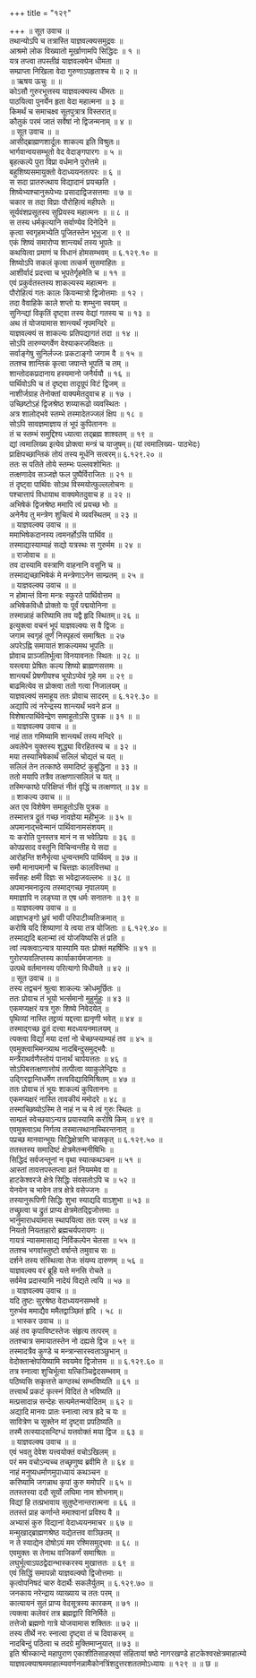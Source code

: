 +++
title = "१२९"

+++
॥ सूत उवाच ॥  
तथान्योऽपि च तत्रास्ति याज्ञवल्क्यसमुद्रवः ॥  
आश्रमो लोक विख्यातो मूर्खाणामपि सिद्धिदः ॥ १ ॥  
यत्र तप्त्वा तपस्तीव्रं याज्ञवल्क्येन धीमता ॥  
सम्प्राप्ता निखिला वेदा गुरुणाऽपहृताश्च ये ॥ २ ॥  
॥ ऋषय ऊचुः ॥ ॥  
कोऽसौ गुरुरभूत्तस्य याज्ञवल्क्यस्य धीमतः ॥  
पाठयित्वा पुनर्येन हृता वेदा महात्मना ॥ ३ ॥  
किमर्थं च समाचक्ष्व सूतपुत्रात्र विस्तरात्॥  
कौतुकं परमं जातं सर्वेषां नो द्विजन्मनाम् ॥ ४ ॥  
॥ सूत उवाच ॥ ॥  
आसीद्ब्राह्मणशार्दूलः शाकल्य इति विश्रुतः॥  
भार्गवान्वयसम्भूतो वेद वेदाङ्गपारगः ॥ ५ ॥  
बृहत्कल्पे पुरा विप्रा वर्धमाने पुरोत्तमे ॥  
बहुशिष्यसमायुक्तो वेदाध्ययनतत्परः ॥ ६ ॥  
स सदा प्रातरुत्थाय विद्यादानं प्रयच्छति ।  
शिष्येभ्यश्चानुरूपेभ्यः प्रसादाद्विजसत्तमाः ॥ ७ ॥  
चकार स तदा विप्राः पौरोहित्यं महीपतेः ॥  
सूर्यवंशप्रसूतस्य सुप्रियस्य महात्मनः ॥ ॥ ८ ॥  
स तस्य धर्मकृत्यानि सर्वाण्येव दिनेदिने ॥  
कृत्वा स्वगृहमभ्येति पूजितस्तेन भूभुजा ॥ ९ ॥  
एकं शिष्यं समारोप्य शान्त्यर्थं तस्य भूपतेः ॥  
कथयित्वा प्रमाणं च विधानं होमसम्भवम् ॥ ६.१२९.१० ॥  
शिष्योऽपि सकलं कृत्वा तत्कर्म सुसमाहितः ॥  
आशीर्वादं प्रदत्त्वा च भूपतेर्गृहमेति च ॥ ११ ॥  
एवं प्रकुर्वतस्तस्य शाकल्यस्य महात्मनः ॥  
पौरोहित्यं गतः कालः कियन्मात्रो द्विजोत्तमाः ॥ १२ ।  
तदा वैवाहिके काले शप्तो यः शम्भुना स्वयम् ॥  
सुनिन्द्यां विकृतिं दृष्ट्वा तस्य वेद्यां गतस्य च ॥ १३ ॥  
अथ तं योजयामास शान्त्यर्थं नृपमन्दिरे ॥  
याज्ञवल्क्यं स शाकल्यः प्रतिपद्यागतं तदा ॥ १४ ॥  
सोऽपि तारुण्यगर्वेण वेश्याकरजविक्षतः ॥  
सर्वाङ्गेषु सुनिर्लज्जः प्रकटाङ्गो जगाम वै ॥ १५ ॥  
ततश्च शान्तिकं कृत्वा जपान्ते भूपतिं च तम् ॥  
शान्तोदकप्रदानाय हस्यमानो जनैर्ययौ ॥ १६ ॥  
पार्थिवोऽपि च तं दृष्ट्वा तादृग्रूपं विटं द्विजम् ॥  
नाशीर्जग्राह तेनोक्तां वाक्यमेतदुवाच ह ॥ १७ ।  
उच्छिष्टोऽहं द्विजश्रेष्ठ शय्यारूढो व्यवस्थितः ।  
अत्र शालोद्भवे स्तम्भे तस्मादेतज्जलं क्षिप ॥ १८ ॥  
सोऽपि सावज्ञमाज्ञाय तं भूपं कुपिताननः ॥  
तं च स्तम्भं समुद्दिश्य ध्यात्वा तद्ब्रह्म शाश्वतम् ॥ १९ ॥  
द्यां त्वमालिख्य इत्येव प्रोक्त्वा मन्त्रं च याजुषम्॥ (यां त्वमालिख्य- पाठभेदः)  
प्राक्षिपच्छान्तिकं तोयं तस्य मूर्धनि सत्वरम्॥ ६.१२९.२० ॥  
ततः स पतिते तोये स्तम्भः पल्लवशोभितः ॥  
तत्क्षणादेव सञ्जज्ञे फल पुष्पैर्विराजितः ॥ २१ ॥  
तं दृष्ट्वा पार्थिवः सोऽथ विस्मयोत्फुल्ललोचनः ॥  
पश्चात्तापं विधायाथ वाक्यमेतदुवाच ह ॥ २२ ॥  
अभिषेकं द्विजश्रेष्ठ ममापि त्वं प्रयच्छ भोः ॥  
अनेनैव तु मन्त्रेण शुचित्वं मे व्यवस्थितम् ॥ २३ ॥  
॥ याज्ञवल्क्य उवाच ॥ ॥  
ममाभिषेकदानस्य त्वमनर्होऽसि पार्थिव ॥  
तस्माद्यास्याम्यहं सद्यो यत्रस्थः स गुरुर्मम ॥ २४ ॥  
॥ राजोवाच ॥ ॥  
तव दास्यामि वस्त्राणि वाहनानि वसूनि च ॥  
तस्माद्यच्छाभिषेकं मे मन्त्रेणाऽनेन साम्प्रतम् ॥ २५ ॥  
॥ याज्ञवल्क्य उवाच ॥ ॥  
न होमान्तं विना मन्त्रः स्फुरते पार्थिवोत्तम ॥  
अभिषेकविधौ प्रोक्तो यः पूर्वं पद्मयोनिना ॥  
तस्मान्नाहं करिष्यामि तव यद्वै हृदि स्थितम्॥ २६ ॥  
इत्युक्त्वा वचनं भूपं याज्ञवल्क्यः स वै द्विजः ॥  
जगाम स्वगृहं तूर्णं निस्पृहत्वं समाश्रितः ॥ २७  
अपरेऽह्नि समायातं शाकल्यमथ भूपतिः ॥  
प्रोवाच प्राञ्जलिर्भूत्वा विनयावनतः स्थितः ॥ २८ ॥  
यस्त्वया प्रेषितः कल्य शिष्यो ब्राह्मणसत्तमः ॥  
शान्त्यर्थं प्रेषणीयश्च भूयोऽप्येवं गृहे मम ॥ २९ ॥  
बाढमित्येव स प्रोक्त्वा ततो गत्वा निजालयम् ॥  
याज्ञवल्क्यं समाहूय ततः प्रोवाच सादरम् ॥ ६.१२९.३० ॥  
अद्यापि त्वं नरेन्द्रस्य शान्त्यर्थं भवने व्रज ॥  
विशेषात्पार्थिवेन्द्रेण समाहूतोऽसि पुत्रक ॥ ३१ ॥ ॥  
॥ याज्ञवल्क्य उवाच ॥ ॥  
नाहं तात गमिष्यामि शान्त्यर्थं तस्य मन्दिरे ॥  
अवलेपेन युक्तस्य शुद्ध्या विरहितस्य च ॥ ३२ ॥  
मया तस्याभिषेकार्थं सलिलं चोद्यतं च यत् ॥  
सलिलं तेन तत्काष्ठे समादिष्टं कुबुद्धिना ॥ ३३ ॥  
ततो मयापि तत्रैव तत्क्षणात्सलिलं च यत् ॥  
तस्मिन्काष्ठे परिक्षिप्तं नीतं वृद्धिं च तत्क्षणात् ॥ ३४ ॥  
॥ शाकल्य उवाच ॥ ॥  
अत एव विशेषेण समाहूतोऽसि पुत्रक ॥  
तस्मात्तत्र द्रुतं गच्छ नावज्ञेया महीभुजः ॥ ३५ ॥  
अपमानाद्भवेन्मानं पार्थिवानामसंशयम् ॥  
यः करोति पुनस्तत्र मानं न स भवेत्प्रियः ॥ ३६ ॥  
कोपप्रसाद वस्तूनि विचिन्वन्तीह ये सदा ॥  
आरोहन्ति शनैर्भृत्या धुन्वन्तमपि पार्थिवम् ॥ ३७ ॥  
समौ मानापमानौ च चित्तज्ञः कालवित्तथा ॥  
सर्वंसहः क्षमी विज्ञः स भवेद्राजवल्लभः ॥ ३८ ॥  
अपमानमनादृत्य तस्माद्गच्छ नृपालयम् ॥  
ममाज्ञापि न लङ्घ्या त एष धर्मः सनातनः ॥ ३९ ॥  
॥ याज्ञवल्क्य उवाच ॥ ॥  
आज्ञाभङ्गो ध्रुवं भावी परिपाटीव्यतिक्रमात् ॥  
करोषि यदि शिष्याणां ये त्वया तत्र योजिताः ॥ ६.१२९.४० ॥  
तस्माद्यदि बलान्मां त्वं योजयिष्यसि तं प्रति ॥  
त्वां त्यक्त्वाऽन्यत्र यास्यामि यतः प्रोक्तं महर्षिभिः ॥ ४१ ॥  
गुरोरप्यवलिप्तस्य कार्याकार्यमजानतः ॥  
उत्पथे वर्तमानस्य परित्यागो विधीयते ॥ ४२ ॥  
॥ सूत उवाच ॥ ॥  
तस्य तद्वचनं श्रुत्वा शाकल्यः क्रोधमूर्छितः ॥  
ततः प्रोवाच तं भूयो भर्त्समानो मुहुर्मुहुः ॥ ४३ ॥  
एकमप्यक्षरं यत्र गुरुः शिष्ये निवेदयेत् ॥  
पृथिव्यां नास्ति तद्द्रव्यं यद्दत्त्वा ह्यनृणी भवेत् ॥ ४४ ॥  
तस्माद्गच्छ द्रुतं दत्त्वा मदध्ययनमालयम् ॥  
त्यक्त्वा विद्यां मया दत्तां नो चेच्छप्स्याम्यहं तव ॥ ४५ ॥  
एवमुक्त्वाभिमन्त्र्याथ नादबिन्दुसमुद्भवैः ॥  
मन्त्रैराथर्वणैस्तोयं पानार्थं चार्पयत्ततः ॥ ४६ ॥  
सोऽपिबत्तत्क्षणात्तोयं तत्पीत्वा व्याकुलेन्द्रियः ॥  
उद्गिरद्वान्तिधर्मेण तत्त्वविद्याविमिश्रितम् ॥ ४७ ॥  
ततः प्रोवाच तं भूयः शाकल्यं कुपिताननः ॥  
एकमप्यक्षरं नास्ति तावकीयं ममोदरे ॥ ४८ ॥  
तस्माच्छिष्योऽस्मि ते नाहं न च मे त्वं गुरुः स्थितः ॥  
साम्प्रतं स्वेच्छयाऽन्यत्र प्रयास्यामि करोषि किम् ॥ ४९ ॥  
एवमुक्त्वाऽथ निर्गत्य तस्मात्स्थानाच्चिरन्तनात् ॥  
पप्रच्छ मानवान्भूयः सिद्धिक्षेत्राणि चासकृत् ॥ ६.१२९.५० ॥  
ततस्तस्य समादिष्टं क्षेत्रमेतन्मनीषिभिः ॥  
सिद्धिदं सर्वजन्तूनां न वृथा स्यात्कथञ्चन ॥ ५१ ॥  
आस्तां तावत्तपस्तप्त्वा व्रतं नियममेव वा ॥  
हाटकेश्वरजे क्षेत्रे सिद्धिः संवसतोऽपि च ॥ ५२ ॥  
येनयेन च भावेन तत्र क्षेत्रे वसेज्जनः ॥  
तस्यानुरूपिणी सिद्धिः शुभा स्याद्यदि वाऽशुभा ॥ ५३ ॥  
तच्छ्रुत्वा च द्रुतं प्राप्य क्षेत्रमेतद्द्विजोत्तमाः ॥  
भानुमाराधयामास स्थापयित्वा ततः परम् ॥ ५४ ॥  
नियतो नियताहारो ब्रह्मचर्यपरायणः ॥  
गायत्रं न्यासमासाद्य निर्विकल्पेन चेतसा ॥ ५५ ॥  
ततश्च भगवांस्तुष्टो वर्षान्ते तमुवाच सः ॥  
दर्शने तस्य संस्थित्वा तेजः संयम्य दारुणम् ॥ ५६ ॥  
याज्ञवल्क्य वरं ब्रूहि यत्ते मनसि रोचते ॥  
सर्वमेव प्रदास्यामि नादेयं विद्यते त्वयि ॥ ५७ ॥  
॥ याज्ञवल्क्य उवाच ॥ ॥  
यदि तुष्टः सुरश्रेष्ठ वेदाध्ययनसम्भवे ॥  
गुरुर्भव ममाद्यैव ममैतद्वाञ्छितं हृदि । ५८ ॥  
॥ भास्कर उवाच ॥ ॥  
अहं तव कृपाविष्टस्तेजः संहृत्य तत्परम् ॥  
ततश्चात्र समायातस्तेन नो दह्यसे द्विज ॥ ५९ ॥  
तस्मादत्रैव कुण्डे च मन्त्रान्सारस्वताञ्छुभान् ॥  
वेदोक्तान्क्षेपयिष्यामि स्वयमेव द्विजोत्तम ॥ ॥ ६.१२९.६० ॥  
तत्र स्नात्वा शुचिर्भूत्वा यत्किञ्चिद्वेदसम्भवम् ॥  
पठिष्यसि सकृत्तत्ते कण्ठस्थं सम्भविष्यति ॥ ६१ ॥  
तत्त्वार्थं प्रकटं कृत्स्नं विदितं ते भविष्यति ॥  
मत्प्रसादान्न सन्देहः सत्यमेतन्मयोदितम् ॥ ६२ ॥  
अद्यादि मानवः प्रातः स्नात्वा त्वत्र ह्रदे च यः ॥  
सावित्रेण च सूक्तेन मां दृष्ट्वा प्रपठिष्यति ॥  
तस्मै तत्स्यादसन्दिग्धं यत्तवोक्तं मया द्विज ॥ ६३ ॥  
॥ याज्ञवल्क्य उवाच ॥ ॥  
एवं भवतु देवेश यत्त्वयोक्तं वचोऽखिलम् ॥  
परं मम वचोऽन्यच्च तच्छृणुष्व ब्रवीमि ते ॥ ६४ ॥  
नाहं मनुष्यधर्माणमुपाध्यायं कथञ्चन ॥  
करिष्यामि जगन्नाथ कृपां कुरु ममोपरि ॥ ६५ ॥  
ततस्तस्या ददौ सूर्यो लघिमा नाम शोभनाम्॥  
विद्यां हि तत्प्रभावाय सुतुष्टेनान्तरात्मना ॥ ६६ ॥  
ततस्तं प्राह कर्णान्ते ममाश्वानां प्रविश्य वै ॥  
अभ्यासं कुरु विद्यानां वेदाध्ययनमाचर ॥ ६७ ॥  
मन्मुखाद्ब्राह्मणश्रेष्ठ यद्येतत्तव वाञ्छितम् ॥  
न ते स्याद्येन दोषोऽयं मम रश्मिसमुद्भवः ॥ ६८ ॥  
एवमुक्तः स तेनाथ वाजिकर्णं समाश्रितः ॥  
लघुर्भूत्वाऽपठद्वेदान्भास्करस्य मुखात्ततः ॥ ६९ ॥  
एवं सिद्धिं समापन्नो याज्ञवल्क्यो द्विजोत्तमाः ॥  
कृत्वोपनिषदं चारु वेदार्थैः सकलैर्युतम् ॥ ६.१२९.७० ॥  
जनकाय नरेन्द्राय व्याख्याय च ततः परम् ॥  
कात्यायनं सुतं प्राप्य वेदसूत्रस्य कारकम् ॥ ७१ ॥  
त्यक्त्वा कलेवरं तत्र ब्रह्मद्वारि विनिर्मिते ॥  
तत्तेजो ब्रह्मणो गात्रे योजयामास शक्तितः ॥ ७२ ॥  
तस्य तीर्थे नरः स्नात्वा दृष्ट्वा तं च दिवाकरम् ॥  
नादबिन्दुं पठित्वा च तदग्रे मुक्तिमाप्नुयात् ॥ ७३ ॥  
इति श्रीस्कान्दे महापुराण एकाशीतिसाहस्र्यां संहितायां षष्ठे नागरखण्डे हाटकेश्वरक्षेत्रमाहात्म्ये याज्ञवल्क्याश्रममाहात्म्यवर्णनन्नामैकोनत्रिंशदुत्तरशततमोऽध्यायः ॥ १२९ ॥ ॥ छ ॥